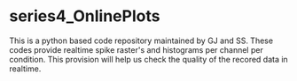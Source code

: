 # series4_OnlinePlots

This is a python based code repository maintained by GJ and SS. These codes provide realtime spike raster's and histograms per channel per condition. 
This provision will help us check the quality of the recored data in realtime.   
